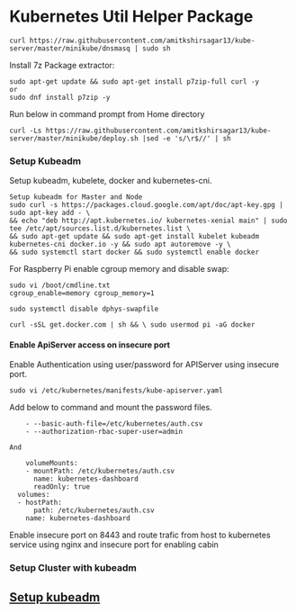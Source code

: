 # Kubernetes Util Helper Package
```
curl https://raw.githubusercontent.com/amitkshirsagar13/kube-server/master/minikube/dnsmasq | sudo sh
```

Install 7z Package extractor:

```
sudo apt-get update && sudo apt-get install p7zip-full curl -y
or
sudo dnf install p7zip -y
```
Run below in command prompt from Home directory
```
curl -Ls https://raw.githubusercontent.com/amitkshirsagar13/kube-server/master/minikube/deploy.sh |sed -e 's/\r$//' | sh
```

### Setup Kubeadm
Setup kubeadm, kubelete, docker and kubernetes-cni.

```
Setup kubeadm for Master and Node
sudo curl -s https://packages.cloud.google.com/apt/doc/apt-key.gpg | sudo apt-key add - \
&& echo "deb http://apt.kubernetes.io/ kubernetes-xenial main" | sudo tee /etc/apt/sources.list.d/kubernetes.list \
&& sudo apt-get update && sudo apt-get install kubelet kubeadm kubernetes-cni docker.io -y && sudo apt autoremove -y \
&& sudo systemctl start docker && sudo systemctl enable docker
```

For Raspberry Pi enable cgroup memory and disable swap:
```
sudo vi /boot/cmdline.txt
cgroup_enable=memory cgroup_memory=1

sudo systemctl disable dphys-swapfile

curl -sSL get.docker.com | sh && \ sudo usermod pi -aG docker

```


#### Enable ApiServer access on insecure port

Enable Authentication using user/password for APIServer using insecure port.

```
sudo vi /etc/kubernetes/manifests/kube-apiserver.yaml
```
Add below to command and mount the password files.

```
    - --basic-auth-file=/etc/kubernetes/auth.csv
    - --authorization-rbac-super-user=admin

And

    volumeMounts:
    - mountPath: /etc/kubernetes/auth.csv
      name: kubernetes-dashboard
      readOnly: true
  volumes:
  - hostPath:
      path: /etc/kubernetes/auth.csv
    name: kubernetes-dashboard
```

Enable insecure port on 8443 and route trafic from host to kubernetes service using nginx and insecure port for enabling cabin

### Setup Cluster with kubeadm
## [Setup kubeadm](https://github.com/amitkshirsagar13/kube-server/tree/master/minikube/pod-networks/README.md)
